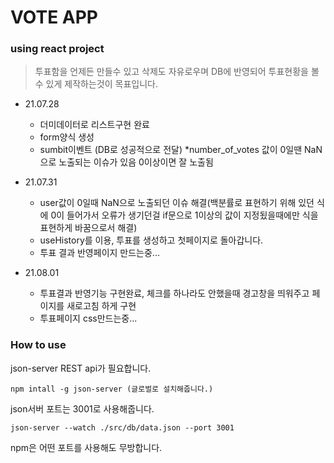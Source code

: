 # VOTE APP #
### using react project ###

> 투표함을 언제든 만들수 있고 삭제도 자유로우며 DB에 반영되어 투표현황을 볼수 있게 제작하는것이 목표입니다.
+ 21.07.28 
    - 더미데이터로 리스트구현 완료
    - form양식 생성
    - sumbit이벤트  (DB로 성공적으로 전달)  *number_of_votes 값이 0일땐 NaN으로 노출되는 이슈가 있음 0이상이면 잘 노출됨 

+ 21.07.31
    - user값이 0일때 NaN으로 노출되던 이슈 해결(백분률로 표현하기 위해 있던 식에 0이 들어가서 오류가 생기던걸 if문으로 1이상의 값이 지정됬을때에만 식을 표현하게 바꿈으로서 해결) 
    - useHistory를 이용, 투표를 생성하고 첫페이지로 돌아갑니다.
    - 투표 결과 반영페이지 만드는중...
+ 21.08.01
    - 투표결과 반영기능 구현완료, 체크를 하나라도 안했을때 경고창을 띄워주고 페이지를 새로고침 하게 구현
    - 투표페이지 css만드는중...
### How to use ###

json-server REST api가 필요합니다. 
```
npm intall -g json-server (글로벌로 설치해줍니다.)
```
json서버 포트는 3001로 사용해줍니다.
```
json-server --watch ./src/db/data.json --port 3001
```
npm은 어떤 포트를 사용해도 무방합니다.


